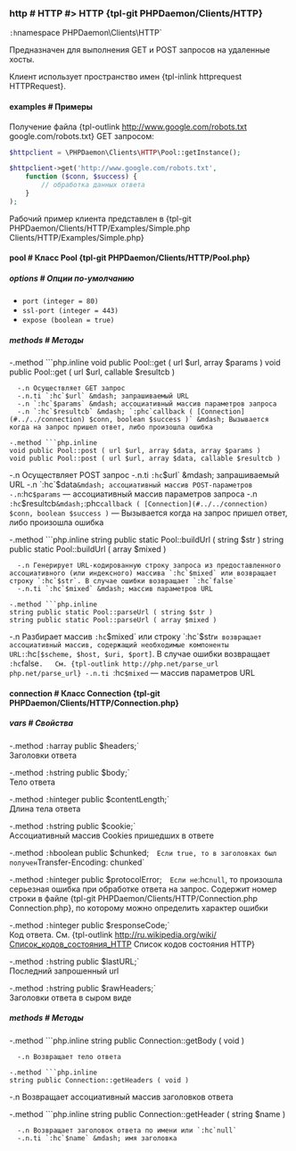 ### http # HTTP #> HTTP {tpl-git PHPDaemon/Clients/HTTP}

`:h`namespace PHPDaemon\Clients\HTTP`

Предназначен для выполнения GET и POST запросов на удаленные хосты.

Клиент использует пространство имен {tpl-inlink httprequest HTTPRequest}.

#### examples # Примеры

Получение файла {tpl-outlink http://www.google.com/robots.txt google.com/robots.txt} GET запросом:

```php
$httpclient = \PHPDaemon\Clients\HTTP\Pool::getInstance();

$httpclient->get('http://www.google.com/robots.txt',
	function ($conn, $success) {
		// обработка данных ответа
	}
);
```

Рабочий пример клиента представлен в {tpl-git PHPDaemon/Clients/HTTP/Examples/Simple.php Clients/HTTP/Examples/Simple.php}

#### pool # Класс Pool {tpl-git PHPDaemon/Clients/HTTP/Pool.php}

##### options # Опции по-умолчанию

 - `port (integer = 80)`
 - `ssl-port (integer = 443)`
 - `expose (boolean = true)`

##### methods # Методы

 -.method ```php.inline
 void public Pool::get ( url $url, array $params )
 void public Pool::get ( url $url, callable $resultcb )
 ```
   -.n Осуществляет GET запрос
   -.n.ti `:hc`$url` &mdash; запрашиваемый URL
   -.n `:hc`$params` &mdash; ассоциативный массив параметров запроса
   -.n `:hc`$resultcb` &mdash; `:phc`callback ( [Connection](#../../connection) $conn, boolean $success )` &mdash; Вызывается когда на запрос пришел ответ, либо произошла ошибка

 -.method ```php.inline
 void public Pool::post ( url $url, array $data, array $params )
 void public Pool::post ( url $url, array $data, callable $resultcb )
 ```
   -.n Осуществляет POST запрос
   -.n.ti `:hc`$url` &mdash; запрашиваемый URL
   -.n `:hc`$data` &mdash; ассоциативный массив POST-параметров
   -.n `:hc`$params` &mdash; ассоциативный массив параметров запроса
   -.n `:hc`$resultcb` &mdash; `:phc`callback ( [Connection](#../../connection) $conn, boolean $success )` &mdash; Вызывается когда на запрос пришел ответ, либо произошла ошибка

 -.method  ```php.inline
 string public static Pool::buildUrl ( string $str )
 string public static Pool::buildUrl ( array $mixed )
 ```
   -.n Генерирует URL-кодированную строку запроса из предоставленного ассоциативного (или индексного) массива `:hc`$mixed` или возвращает строку `:hc`$str`. В случае ошибки возвращает `:hc`false`
   -.n.ti `:hc`$mixed` &mdash; массив параметров URL

 -.method ```php.inline
 string public static Pool::parseUrl ( string $str )
 string public static Pool::parseUrl ( array $mixed )
 ```
   -.n Разбирает массив `:hc`$mixed` или строку `:hc`$str` и возвращает ассоциативный массив, содержащий необходимые компоненты URL: `:hc`[$scheme, $host, $uri, $port]`. В случае ошибки возвращает `:hc`false`.  
   См. {tpl-outlink http://php.net/parse_url php.net/parse_url}
   -.n.ti `:hc`$mixed` &mdash; массив параметров URL

#### connection # Класс Connection {tpl-git PHPDaemon/Clients/HTTP/Connection.php}

##### vars # Свойства

 -.method `:h`array public $headers;`  
 Заголовки ответа

 -.method `:h`string public $body;`  
 Тело ответа

 -.method `:h`integer public $contentLength;`  
 Длина тела ответа

 -.method `:h`string public $cookie;`  
 Ассоциативный массив Cookies пришедших в ответе

 -.method `:h`boolean public $chunked;`  
 Если true, то в заголовках был получен `Transfer-Encoding: chunked`

 -.method `:h`integer public $protocolError;`  
 Если не `:hc`null`, то произошла серьезная ошибка при обработке ответа на запрос. Содержит номер строки в файле {tpl-git PHPDaemon/Clients/HTTP/Connection.php Connection.php}, по которому можно определить характер ошибки

 -.method `:h`integer public $responseCode;`  
 Код ответа. См. {tpl-outlink http://ru.wikipedia.org/wiki/Список_кодов_состояния_HTTP Список кодов состояния HTTP}</a>

 -.method `:h`string public $lastURL;`  
 Последний запрошенный url

 -.method `:h`string public $rawHeaders;`  
 Заголовки ответа в сыром виде

##### methods # Методы

 -.method ```php.inline
 string public Connection::getBody ( void )
 ```
   -.n Возвращает тело ответа

 -.method ```php.inline
 string public Connection::getHeaders ( void )
 ```
   -.n Возвращает ассоциативный массив заголовков ответа

 -.method ```php.inline
 string public Connection::getHeader ( string $name )
 ```
   -.n Возвращает заголовок ответа по имени или `:hc`null`
   -.n.ti `:hc`$name` &mdash; имя заголовка
